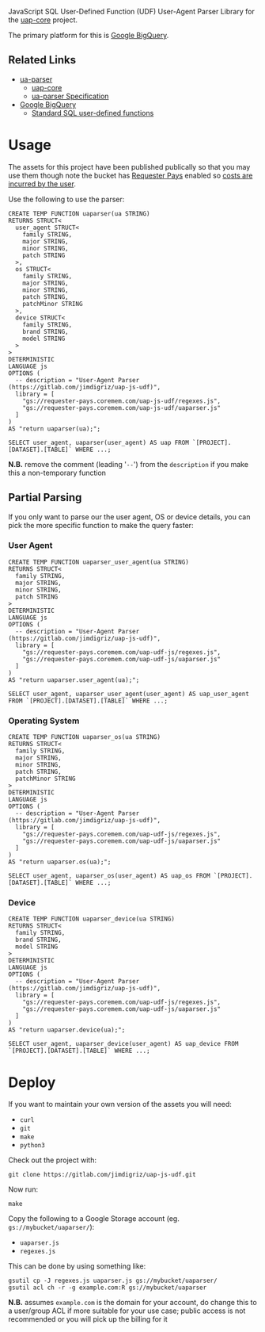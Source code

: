 JavaScript SQL User-Defined Function (UDF) User-Agent Parser Library for the [uap-core](https://github.com/ua-parser/uap-core) project.

The primary platform for this is [Google BigQuery](https://cloud.google.com/bigquery).

## Related Links

 * [ua-parser](https://github.com/ua-parser)
     * [uap-core](https://github.com/ua-parser/uap-core)
     * [ua-parser Specification](https://github.com/ua-parser/uap-core/blob/master/docs/specification.md)
 * [Google BigQuery](https://cloud.google.com/bigquery)
     * [Standard SQL user-defined functions](https://cloud.google.com/bigquery/docs/reference/standard-sql/user-defined-functions)

# Usage

The assets for this project have been published publically so that you may use them though note the bucket has [Requester Pays](https://cloud.google.com/storage/docs/requester-pays) enabled so [costs are incurred by the user](https://cloud.google.com/storage/pricing).

Use the following to use the parser:

    CREATE TEMP FUNCTION uaparser(ua STRING)
    RETURNS STRUCT<
      user_agent STRUCT<
        family STRING,
        major STRING,
        minor STRING,
        patch STRING
      >,
      os STRUCT<
        family STRING,
        major STRING,
        minor STRING,
        patch STRING,
        patchMinor STRING
      >,
      device STRUCT<
        family STRING,
        brand STRING,
        model STRING
      >
    >
    DETERMINISTIC
    LANGUAGE js
    OPTIONS (
      -- description = "User-Agent Parser (https://gitlab.com/jimdigriz/uap-js-udf)",
      library = [
        "gs://requester-pays.coremem.com/uap-js-udf/regexes.js",
        "gs://requester-pays.coremem.com/uap-js-udf/uaparser.js"
      ]
    )
    AS "return uaparser(ua);";
    
    SELECT user_agent, uaparser(user_agent) AS uap FROM `[PROJECT].[DATASET].[TABLE]` WHERE ...;

**N.B.** remove the comment (leading '`--`') from the `description` if you make this a non-temporary function

## Partial Parsing

If you only want to parse our the user agent, OS or device details, you can pick the more specific function to make the query faster:

### User Agent

    CREATE TEMP FUNCTION uaparser_user_agent(ua STRING)
    RETURNS STRUCT<
      family STRING,
      major STRING,
      minor STRING,
      patch STRING
    >
    DETERMINISTIC
    LANGUAGE js
    OPTIONS (
      -- description = "User-Agent Parser (https://gitlab.com/jimdigriz/uap-js-udf)",
      library = [
        "gs://requester-pays.coremem.com/uap-udf-js/regexes.js",
        "gs://requester-pays.coremem.com/uap-udf-js/uaparser.js"
      ]
    )
    AS "return uaparser.user_agent(ua);";
    
    SELECT user_agent, uaparser_user_agent(user_agent) AS uap_user_agent FROM `[PROJECT].[DATASET].[TABLE]` WHERE ...;

### Operating System

    CREATE TEMP FUNCTION uaparser_os(ua STRING)
    RETURNS STRUCT<
      family STRING,
      major STRING,
      minor STRING,
      patch STRING,
      patchMinor STRING
    >
    DETERMINISTIC
    LANGUAGE js
    OPTIONS (
      -- description = "User-Agent Parser (https://gitlab.com/jimdigriz/uap-js-udf)",
      library = [
        "gs://requester-pays.coremem.com/uap-udf-js/regexes.js",
        "gs://requester-pays.coremem.com/uap-udf-js/uaparser.js"
      ]
    )
    AS "return uaparser.os(ua);";
    
    SELECT user_agent, uaparser_os(user_agent) AS uap_os FROM `[PROJECT].[DATASET].[TABLE]` WHERE ...;

### Device

    CREATE TEMP FUNCTION uaparser_device(ua STRING)
    RETURNS STRUCT<
      family STRING,
      brand STRING,
      model STRING
    >
    DETERMINISTIC
    LANGUAGE js
    OPTIONS (
      -- description = "User-Agent Parser (https://gitlab.com/jimdigriz/uap-js-udf)",
      library = [
        "gs://requester-pays.coremem.com/uap-udf-js/regexes.js",
        "gs://requester-pays.coremem.com/uap-udf-js/uaparser.js"
      ]
    )
    AS "return uaparser.device(ua);";
    
    SELECT user_agent, uaparser_device(user_agent) AS uap_device FROM `[PROJECT].[DATASET].[TABLE]` WHERE ...;

# Deploy

If you want to maintain your own version of the assets you will need:

 * `curl`
 * `git`
 * `make`
 * `python3`

Check out the project with:

    git clone https://gitlab.com/jimdigriz/uap-js-udf.git

Now run:

    make

Copy the following to a Google Storage account (eg. `gs://mybucket/uaparser/`):

 * `uaparser.js`
 * `regexes.js`

This can be done by using something like:

    gsutil cp -J regexes.js uaparser.js gs://mybucket/uaparser/
    gsutil acl ch -r -g example.com:R gs://mybucket/uaparser

**N.B.** assumes `example.com` is the domain for your account, do change this to a user/group ACL if more suitable for your use case; public access is not recommended or you will pick up the billing for it
